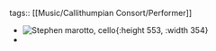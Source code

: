 tags:: [[Music/Callithumpian Consort/Performer]]

- ![Stephen marotto, cello](https://images.squarespace-cdn.com/content/v1/5d1b9910da4fdd0001d13efa/1582662620891-0OY9U94X3QAMR6S9R5A1/Marotto.jpg?format=500w){:height 553, :width 354}
-